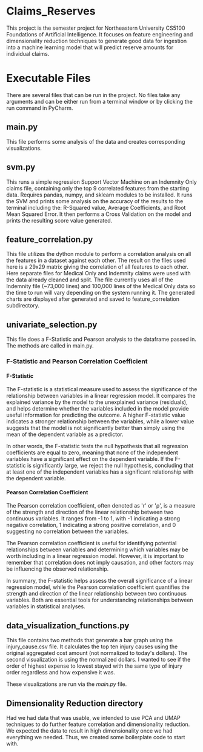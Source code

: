 # Claims_Reserves
This project is the semester project for Northeastern University CS5100 Foundations of Artificial Intelligence.  It focuses on feature engineering and dimensionality reduction techniques to generate good data for ingestion into a machine learning model that will predict reserve amounts for individual claims.

# Executable Files
There are several files that can be run in the project.  No files take any arguments and can be either run from a terminal window or by clicking the run command in PyCharm.

## main.py
This file performs some analysis of the data and creates corresponding visualizations.

## svm.py
This runs a simple regression Support Vector Machine on an Indemnity Only claims file, containing only the top 9 correlated features from the starting data.  Requires pandas, numpy, and sklearn modules to be installed.  It runs the SVM and prints some analysis on the accuracy of the results to the terminal including the: R-Squared value, Average Coefficients, and Root Mean Squared Error. It then performs a Cross Validation on the model and prints the resulting score value generated.

## feature_correlation.py
This file utilizes the dython module to perform a correlation analysis on all the features in a dataset against each other.  The result on the files used here is a 29x29 matrix giving the correlation of all features to each other.  Here separate files for Medical Only and Indemnity claims were used with the data already cleaned and split.  The file currently uses all of the Indemnity file (~73,000 lines) and 100,000 lines of the Medical Only data so the time to run will vary depending on the system running it.  The generated charts are displayed after generated and saved to feature_correlation subdirectory.


## univariate_selection.py
This file does a F-Statistic and Pearson analysis to the dataframe passed in.  The methods are called in main.py.

### F-Statistic and Pearson Correlation Coefficient
#### F-Statistic
The F-statistic is a statistical measure used to assess the significance of the relationship between variables in a linear regression model. It compares the explained variance by the model to the unexplained variance (residuals), and helps determine whether the variables included in the model provide useful information for predicting the outcome. A higher F-statistic value indicates a stronger relationship between the variables, while a lower value suggests that the model is not significantly better than simply using the mean of the dependent variable as a predictor.

In other words, the F-statistic tests the null hypothesis that all regression coefficients are equal to zero, meaning that none of the independent variables have a significant effect on the dependent variable. If the F-statistic is significantly large, we reject the null hypothesis, concluding that at least one of the independent variables has a significant relationship with the dependent variable.

#### Pearson Correlation Coefficient
The Pearson correlation coefficient, often denoted as 'r' or 'ρ', is a measure of the strength and direction of the linear relationship between two continuous variables. It ranges from -1 to 1, with -1 indicating a strong negative correlation, 1 indicating a strong positive correlation, and 0 suggesting no correlation between the variables.

The Pearson correlation coefficient is useful for identifying potential relationships between variables and determining which variables may be worth including in a linear regression model. However, it is important to remember that correlation does not imply causation, and other factors may be influencing the observed relationship.

In summary, the F-statistic helps assess the overall significance of a linear regression model, while the Pearson correlation coefficient quantifies the strength and direction of the linear relationship between two continuous variables. Both are essential tools for understanding relationships between variables in statistical analyses.

## data_visualization_functions.py
This file contains two methods that generate a bar graph using the injury_cause.csv file.  It calculates the top ten injury causes using the original aggregated cost amount (not normalized to today's dollars).  The second visualization is using the normalized dollars.  I wanted to see if the order of highest expense to lowest stayed with the same type of injury order regardless and how expensive it was.

These visualizations are run via the _main.py_ file.

## Dimensionality Reduction directory
Had we had data that was usable, we intended to use PCA and UMAP techniques to do further feature correlation and dimensionality reduction.  We expected the data to result in high dimensionality once we had everything we needed.  Thus, we created some boilerplate code to start with.

